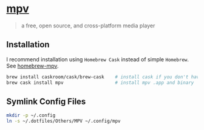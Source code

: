 
[mpv](https://mpv.io/)
======================

> a free, open source, and cross-platform media player

## Installation

I recommend installation using `Homebrew Cask` instead of simple `Homebrew`. See [homebrew-mpv](https://github.com/mpv-player/homebrew-mpv).

```bash
brew install caskroom/cask/brew-cask    # install cask if you don't have it
brew cask install mpv                   # install mpv .app and binary
```

## Symlink Config Files

```bash
mkdir -p ~/.config
ln -s ~/.dotfiles/Others/MPV ~/.config/mpv
```


